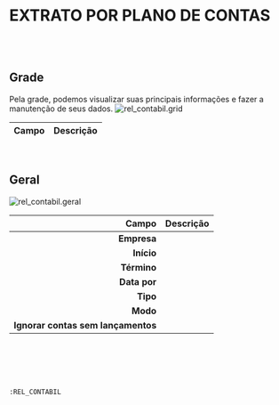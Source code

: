 # EXTRATO POR PLANO DE CONTAS
<br>
<br>

## Grade
Pela grade, podemos visualizar suas principais informações e fazer a manutenção de seus dados.
![rel_contabil.grid](https://raw.githubusercontent.com/netforcews/docs-erp/master/geral/imagens/rel_contabil.grid.png)

Campo | Descrição
--:|---
<br>

## Geral
![rel_contabil.geral](https://raw.githubusercontent.com/netforcews/docs-erp/master/geral/imagens/rel_contabil.geral.png)

Campo | Descrição
--:|---
**Empresa** | 
**Início** | 
**Término** | 
**Data por** | 
**Tipo** | 
**Modo** | 
**Ignorar contas sem lançamentos** | 
<br>
<br>
<br>
<br>

```:REL_CONTABIL```
